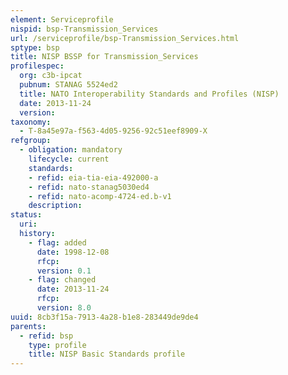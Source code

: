 ```yaml
---
element: Serviceprofile
nispid: bsp-Transmission_Services
url: /serviceprofile/bsp-Transmission_Services.html
sptype: bsp
title: NISP BSSP for Transmission_Services
profilespec:
  org: c3b-ipcat
  pubnum: STANAG 5524ed2
  title: NATO Interoperability Standards and Profiles (NISP)
  date: 2013-11-24
  version: 
taxonomy:
  - T-8a45e97a-f563-4d05-9256-92c51eef8909-X
refgroup:
  - obligation: mandatory
    lifecycle: current
    standards: 
    - refid: eia-tia-eia-492000-a
    - refid: nato-stanag5030ed4
    - refid: nato-acomp-4724-ed.b-v1
    description: 
status:
  uri: 
  history: 
    - flag: added
      date: 1998-12-08
      rfcp: 
      version: 0.1
    - flag: changed
      date: 2013-11-24
      rfcp: 
      version: 8.0
uuid: 8cb3f15a-7913-4a28-b1e8-283449de9de4
parents:
  - refid: bsp
    type: profile
    title: NISP Basic Standards profile
---
```

